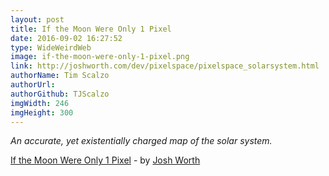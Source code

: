 ```yaml
---
layout: post
title: If the Moon Were Only 1 Pixel
date: 2016-09-02 16:27:52
type: WideWeirdWeb
image: if-the-moon-were-only-1-pixel.png
link: http://joshworth.com/dev/pixelspace/pixelspace_solarsystem.html
authorName: Tim Scalzo
authorUrl:
authorGithub: TJScalzo
imgWidth: 246
imgHeight: 300
---
```


_An accurate, yet existentially charged map of the solar system._



[If the Moon Were Only 1 Pixel](http://joshworth.com/dev/pixelspace/pixelspace_solarsystem.html) - by [Josh Worth](http://www.joshworth.com)
